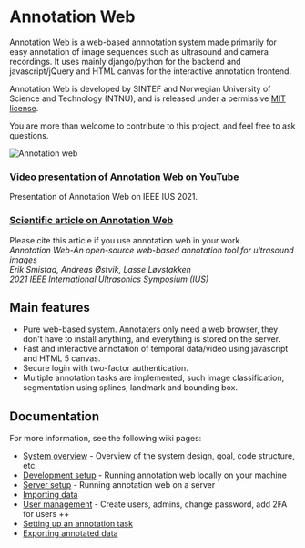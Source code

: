 Annotation Web
====================================

Annotation Web is a web-based annnotation system made primarily for easy annotation of 
image sequences such as ultrasound and camera recordings.
It uses mainly django/python for the backend and javascript/jQuery and HTML canvas for 
the interactive annotation frontend.

Annotation Web is developed by SINTEF and Norwegian University of Science and Technology (NTNU), and is released under a permissive [MIT license](https://github.com/smistad/annotationweb/blob/master/LICENSE.md).

You are more than welcome to contribute to this project, and feel free to ask questions.

![Annotation web](https://github.com/smistad/annotationweb/wiki/images/annotationweb.png)

### [Video presentation of Annotation Web on YouTube](https://www.youtube.com/watch?v=SzGJTVdVons)
Presentation of Annotation Web on IEEE IUS 2021.

### [Scientific article on Annotation Web](https://www.eriksmistad.no/wp-content/uploads/IUS_2021___Annotation_web.pdf)
Please cite this article if you use annotation web in your work.  
*Annotation Web-An open-source web-based annotation tool for ultrasound images  
Erik Smistad, Andreas Østvik, Lasse Løvstakken  
2021 IEEE International Ultrasonics Symposium (IUS)*

## Main features
* Pure web-based system. Annotaters only need a web browser, they don't have to install anything, and everything is stored on the server.
* Fast and interactive annotation of temporal data/video using javascript and HTML 5 canvas.
* Secure login with two-factor authentication.
* Multiple annotation tasks are implemented, such image classification, segmentation using splines, landmark and bounding box.

## Documentation
For more information, see the following wiki pages:
* [System overview](https://github.com/smistad/annotationweb/wiki/System-overview) - Overview of the system design, goal, code structure, etc.
* [Development setup](https://github.com/smistad/annotationweb/wiki/Development-setup) - Running annotation web locally on your machine
* [Server setup](https://github.com/smistad/annotationweb/wiki/Server-setup) - Running annotation web on a server
* [Importing data](https://github.com/smistad/annotationweb/wiki/Importing-data)
* [User management](https://github.com/smistad/annotationweb/wiki/User-management) - Create users, admins, change password, add 2FA for users ++
* [Setting up an annotation task](https://github.com/smistad/annotationweb/wiki/Setup-annotation-task)
* [Exporting annotated data](https://github.com/smistad/annotationweb/wiki/Export-annotations)


